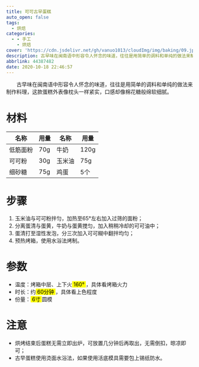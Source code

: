 ```yaml
---
title: 可可古早蛋糕
auto_open: false
tags:
  - 烘焙
categories:
  - - 手工
    - 烘焙
cover: 'https://cdn.jsdelivr.net/gh/vanuo1013/cloudImg/img/baking/09.jpg'
description: 古早味在闽南语中形容令人怀念的味道，往往是用简单的调料和单纯的做法来制作料理，这款蛋糕外表像枕头一样紧实，口感却像棉花糖般绵软细腻。
abbrlink: 44387482
date: 2020-10-18 22:46:57
---
```


　　古早味在闽南语中形容令人怀念的味道，往往是用简单的调料和单纯的做法来制作料理，这款蛋糕外表像枕头一样紧实，口感却像棉花糖般绵软细腻。



# 材料

| 名称     | 用量 | 名称   | 用量 |
| -------- | ---- | ------ | ---- |
| 低筋面粉 | 70g  | 牛奶   | 120g |
| 可可粉   | 30g  | 玉米油 | 75g  |
| 细砂糖   | 75g  | 鸡蛋   | 5个  |



# 步骤

1. 玉米油与可可粉拌匀，加热至65°左右加入过筛的面粉；
2. 分离蛋清与蛋黄，牛奶与蛋黄搅匀，加入稍稍冷却的可可油中；
3. 蛋清打至湿性发泡，分三次加入可可糊中翻拌均匀；
4. 预热烤箱，使用水浴法烤制。



# 参数

+ 温度：烤箱中层、上下火<mark> 160° </mark>，具体看烤箱火力
+ 时长：约<mark> 60分钟 </mark>，具体看上色程度
+ 份量：<mark> 6寸 </mark>圆模



# 注意

- 烘烤结束后蛋糕无需立即出炉，可放置几分钟后再取出，无需倒扣，晾凉即可；
- 古早蛋糕使用烫面水浴法，如果使用活底模具需要包上锡纸防水。